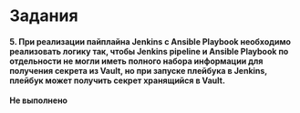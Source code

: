 # Задания
#### 5. При реализации пайплайна Jenkins с Ansible Playbook необходимо реализовать логику так, чтобы Jenkins pipeline и Ansible Playbook по отдельности не могли иметь полного набора информации для получения секрета из Vault, но при запуске плейбука в Jenkins, плейбук может получить секрет хранящийся в Vault.

**Не выполнено**